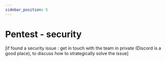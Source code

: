 ```yaml
---
sidebar_position: 5
---
```


# Pentest - security

[if found a security issue : get in touch with the team in private (Discord is a good place), to discuss how to strategically solve the issue]